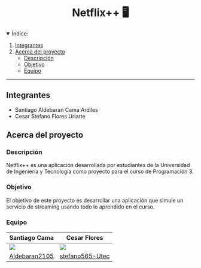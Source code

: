 <a name="readme-top"></a>

<div align="center">
  <a href="https://github.com/Aldebaran2105/Proyecto_Progra.git">
  </a>
  <h1>Netflix++ 🖥️</h1>
  
</div>

<details open>
  <summary>Índice:</summary>
  <ol>
    <li><a href="#integrantes">
      Integrantes
    </a></li>
    <li><a href="#acerca-del-proyecto">
      Acerca del proyecto
      <ul>
        <li><a href="#descripción">Descripción</a></li>
        <li><a href="#objetivo">Objetivo</a></li>
        <li><a href="#equipo">Equipo</a></li>
      </ul>
    </a></li>
  </ol>
</details>

---

## Integrantes

- Santiago Aldebaran Cama Ardiles
- Cesar Stefano Flores Uriarte

## Acerca del proyecto

### Descripción

Netflix++ es una aplicación desarrollada por estudiantes de la Universidad de Ingeniería y Tecnología como proyecto para el curso de Programación 3.

### Objetivo

El objetivo de este proyecto es desarrollar una aplicación que simule un servicio de streaming usando todo lo aprendido en el curso.




### Equipo

|Santiago Cama|Cesar Flores|
|---------------------------------------------------------- | --------------------------------------------------------- |
| ![](https://avatars.githubusercontent.com/u/112716227?v=4) | ![](https://avatars.githubusercontent.com/u/142551373?s=96&v=4) |
| [Aldebaran2105](https://github.com/Aldebaran2105)    | [stefano565-Utec](https://github.com/stefano565-Utec)      |
